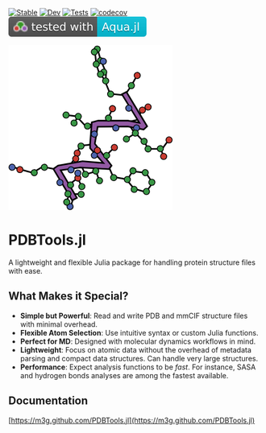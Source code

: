 [![Stable](https://img.shields.io/badge/docs-stable-blue.svg)](https://m3g.github.io/PDBTools.jl/stable)
[![Dev](https://img.shields.io/badge/docs-dev-blue.svg)](https://m3g.github.io/PDBTools.jl/dev)
[![Tests](https://img.shields.io/badge/build-passing-green)](https://github.com/m3g/PDBTools.jl/actions)
[![codecov](https://codecov.io/gh/m3g/PDBTools.jl/branch/main/graph/badge.svg)](https://codecov.io/gh/m3g/PDBTools.jl)
[![Aqua QA](https://raw.githubusercontent.com/JuliaTesting/Aqua.jl/master/badge.svg)](https://github.com/JuliaTesting/Aqua.jl)

<img src="https://raw.githubusercontent.com/m3g/PDBTools.jl/refs/heads/main/docs/src/assets/logo.png">

# PDBTools.jl

A lightweight and flexible Julia package for handling protein structure files with ease.

## What Makes it Special?

- **Simple but Powerful**: Read and write PDB and mmCIF structure files with minimal overhead. 
- **Flexible Atom Selection**: Use intuitive syntax or custom Julia functions.
- **Perfect for MD**: Designed with molecular dynamics workflows in mind.
- **Lightweight**: Focus on atomic data without the overhead of metadata parsing and compact data structures. Can handle very large structures.
- **Performance**: Expect analysis functions to be *fast*. For instance, SASA and hydrogen bonds analyses are among the fastest available.

## Documentation

[https://m3g.github.com/PDBTools.jl](https://m3g.github.com/PDBTools.jl)


